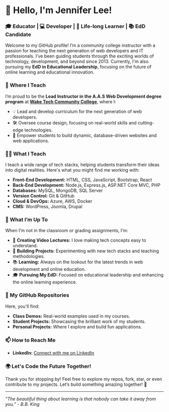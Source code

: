 # 👋 Hello, I'm Jennifer Lee!

### 🎓 Educator | 💻 Developer | 🎨 Life-long Learner | 📚 EdD Candidate

Welcome to my GitHub profile! I’m a community college instructor with a passion for teaching the next generation of web developers and IT professionals. I’ve been guiding students through the exciting worlds of technology, development, and beyond since 2013. Currently, I'm also pursuing my **EdD in Educational Leadership**, focusing on the future of online learning and educational innovation.

### 🏫 Where I Teach
I’m proud to be the **Lead Instructor in the A.A.S Web Development degree program** at **[Wake Tech Community College](https://www.waketech.edu/)**, where I:

- 💡 Lead and develop curriculum for the next generation of web developers.
- 🛠️ Oversee course design, focusing on real-world skills and cutting-edge technologies.
- 🚀 Empower students to build dynamic, database-driven websites and web applications.

### 🧑‍🏫 What I Teach
I teach a wide range of tech stacks, helping students transform their ideas into digital realities. Here's what you might find me working with:

- **Front-End Development:** HTML, CSS, JavaScript, Bootstrap, React
- **Back-End Development:** Node.js, Express.js, ASP.NET Core MVC, PHP
- **Databases:** MySQL, MongoDB, SQL Server
- **Version Control:** Git & GitHub
- **Cloud & DevOps:** Azure, AWS, Docker
- **CMS:** WordPress, Joomla, Drupal

### 🌟 What I’m Up To
When I’m not in the classroom or grading assignments, I’m:

- 🎥 **Creating Video Lectures:** I love making tech concepts easy to understand.
- 🧩 **Building Projects:** Experimenting with new tech stacks and teaching methodologies.
- 📚 **Learning:** Always on the lookout for the latest trends in web development and online education.
- 🎓 **Pursuing My EdD:** Focused on educational leadership and enhancing the online learning experience.

### 🚀 My GitHub Repositories
Here, you'll find:

- **Class Demos:** Real-world examples used in my courses.
- **Student Projects:** Showcasing the brilliant work of my students.
- **Personal Projects:** Where I explore and build fun applications.

### 📫 How to Reach Me
- **LinkedIn:** [Connect with me on LinkedIn](https://www.linkedin.com/in/jskinnerlee/)

### 🌍 Let's Code the Future Together!

Thank you for stopping by! Feel free to explore my repos, fork, star, or even contribute to my projects. Let’s build something amazing together! 🚀

---

_“The beautiful thing about learning is that nobody can take it away from you.” - B.B. King_
